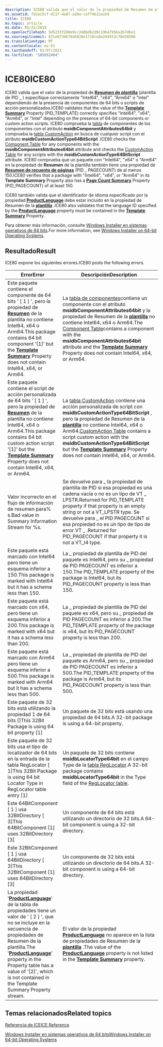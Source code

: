 ```yaml
---
description: ICE80 valida que el valor de la propiedad de Resumen de plantilla ( \_ plantilla de PID) especifique correctamente &\# 0034; Intel64&\# 0034;, &\# 0034; x64&\# 0034; o &\# 0034; Intel&\# 0034; según la presencia de componentes de 64 bits o scripts de acción personalizados.
ms.assetid: fd2a15cf-d117-4a87-a26e-caff4b12a2e9
title: ICE80
ms.topic: article
ms.date: 05/31/2018
ms.openlocfilehash: 5d5233f260e9cc248bdb2d0c19b47956a2b7dbe1
ms.sourcegitcommit: 831e8f3db78ab820e1710cede244553c70e50500
ms.translationtype: MT
ms.contentlocale: es-ES
ms.lasthandoff: 01/07/2021
ms.locfileid: "105652464"
---
```

# <a name="ice80"></a><span data-ttu-id="60605-103">ICE80</span><span class="sxs-lookup"><span data-stu-id="60605-103">ICE80</span></span>

<span data-ttu-id="60605-104">ICE80 valida que el valor de la propiedad de [**Resumen de plantilla**](template-summary.md) (plantilla de PID \_ ) especifique correctamente "Intel64", "x64", "Arm64" o "Intel" dependiendo de la presencia de componentes de 64 bits o scripts de acción personalizados.</span><span class="sxs-lookup"><span data-stu-id="60605-104">ICE80 validates that the value of the [**Template Summary**](template-summary.md) Property (PID\_TEMPLATE) correctly specifies "Intel64", "x64", "Arm64", or "Intel" depending on the presence of 64-bit components or custom action scripts.</span></span> <span data-ttu-id="60605-105">ICE80 comprueba la [tabla](component-table.md) de componentes de los componentes con el atributo **msidbComponentAttributes64bit** y comprueba la [tabla CustomAction](customaction-table.md) en busca de cualquier script con el atributo **msidbCustomActionType64BitScript** .</span><span class="sxs-lookup"><span data-stu-id="60605-105">ICE80 checks the [Component Table](component-table.md) for any components with the **msidbComponentAttributes64bit** attribute and checks the [CustomAction Table](customaction-table.md) for any scripts with the **msidbCustomActionType64BitScript** attribute.</span></span> <span data-ttu-id="60605-106">ICE80 comprueba que un paquete con "Intel64", "x64" o "Arm64" en la propiedad de **Resumen** de la plantilla también tiene una propiedad de [**Resumen de recuento de páginas**](page-count-summary.md) (PID \_ PAGECOUNT) de al menos 150.</span><span class="sxs-lookup"><span data-stu-id="60605-106">ICE80 verifies that a package with "Intel64", "x64", or "Arm64" in its **Template Summary** Property also has a [**Page Count Summary**](page-count-summary.md) Property (PID\_PAGECOUNT) of at least 150.</span></span>

<span data-ttu-id="60605-107">ICE80 también valida que el identificador de idioma especificado por la propiedad [**ProductLanguage**](productlanguage.md) debe estar incluido en la propiedad de Resumen de la [**plantilla**](template-summary.md) .</span><span class="sxs-lookup"><span data-stu-id="60605-107">ICE80 also validates that the language ID specified by the [**ProductLanguage**](productlanguage.md) property must be contained in the [**Template Summary**](template-summary.md) Property.</span></span>

<span data-ttu-id="60605-108">Para obtener más información, consulte [Windows Installer en sistemas operativos de 64 bits](windows-installer-on-64-bit-operating-systems.md).</span><span class="sxs-lookup"><span data-stu-id="60605-108">For more information, see [Windows Installer on 64-bit Operating Systems](windows-installer-on-64-bit-operating-systems.md).</span></span>

## <a name="result"></a><span data-ttu-id="60605-109">Resultado</span><span class="sxs-lookup"><span data-stu-id="60605-109">Result</span></span>

<span data-ttu-id="60605-110">ICE80 expone los siguientes errores.</span><span class="sxs-lookup"><span data-stu-id="60605-110">ICE80 posts the following errors.</span></span>



| <span data-ttu-id="60605-111">Error</span><span class="sxs-lookup"><span data-stu-id="60605-111">Error</span></span>                                                                                                                                                                   | <span data-ttu-id="60605-112">Descripción</span><span class="sxs-lookup"><span data-stu-id="60605-112">Description</span></span>                                                                                                                                                                                                               |
|-------------------------------------------------------------------------------------------------------------------------------------------------------------------------|---------------------------------------------------------------------------------------------------------------------------------------------------------------------------------------------------------------------------|
| <span data-ttu-id="60605-113">Este paquete contiene el componente de 64 bits ' \[ 1 \] ', pero la propiedad de [**Resumen**](template-summary.md) de la plantilla no contiene Intel64, x64 o Arm64.</span><span class="sxs-lookup"><span data-stu-id="60605-113">This package contains 64 bit component '\[1\]' but the [**Template Summary**](template-summary.md) Property does not contain Intel64, x64, or Arm64.</span></span>                    | <span data-ttu-id="60605-114">La [tabla de componentes](component-table.md)contiene un componente con el atributo **msidbComponentAttributes64bit** y la propiedad de Resumen de la [**plantilla**](template-summary.md) no contiene Intel64, x64 o Arm64.</span><span class="sxs-lookup"><span data-stu-id="60605-114">The [Component Table](component-table.md)contains a component with the **msidbComponentAttributes64bit** attribute and the [**Template Summary**](template-summary.md) Property does not contain Intel64, x64, or Arm64.</span></span>        |
| <span data-ttu-id="60605-115">Este paquete contiene el script de acción personalizada de 64 bits ' \[ 1 \] ', pero la propiedad de [**Resumen**](template-summary.md) de la plantilla no contiene Intel64, x64 o Arm64.</span><span class="sxs-lookup"><span data-stu-id="60605-115">This package contains 64 bit custom action script '\[1\]' but the [**Template Summary**](template-summary.md) Property does not contain Intel64, x64, or Arm64.</span></span>         | <span data-ttu-id="60605-116">La [tabla CustomAction](customaction-table.md) contiene una acción personalizada de script con **msidbCustomActionType64BitScript** , pero la propiedad de Resumen de la [**plantilla**](template-summary.md) no contiene Intel64, x64 o Arm64.</span><span class="sxs-lookup"><span data-stu-id="60605-116">[CustomAction Table](customaction-table.md) contains a script custom action with the **msidbCustomActionType64BitScript** but the [**Template Summary**](template-summary.md) Property does not contain Intel64, x64, or Arm64.</span></span> |
| <span data-ttu-id="60605-117">Valor incorrecto en el flujo de información de resumen para% s.</span><span class="sxs-lookup"><span data-stu-id="60605-117">Bad value in Summary Information Stream for %s.</span></span>                                                                                                                         | <span data-ttu-id="60605-118">Se devuelve para \_ la propiedad de plantilla de PID si esa propiedad es una cadena vacía o no es un tipo de VT \_ LPSTR.</span><span class="sxs-lookup"><span data-stu-id="60605-118">Returned for PID\_TEMPLATE property if that property is an empty string or not a VT\_LPSTR type.</span></span> <span data-ttu-id="60605-119">Se devuelve para \_ el PID PAGECOUNT si esa propiedad no es un tipo de tipo de error VT \_ .</span><span class="sxs-lookup"><span data-stu-id="60605-119">Returned for PID\_PAGECOUNT if that property it is not a VT\_I4 type.</span></span><br/>                                         |
| <span data-ttu-id="60605-120">Este paquete está marcado con Intel64 pero tiene un esquema inferior a 150.</span><span class="sxs-lookup"><span data-stu-id="60605-120">This package is marked with Intel64 but it has a schema less than 150.</span></span>                                                                                                  | <span data-ttu-id="60605-121">La \_ propiedad de plantilla de PID del paquete es Intel64, pero su \_ propiedad de PID PAGECOUNT es inferior a 150.</span><span class="sxs-lookup"><span data-stu-id="60605-121">The PID\_TEMPLATE property of the package is Intel64, but its PID\_PAGECOUNT property is less than 150.</span></span>                                                                                                            |
| <span data-ttu-id="60605-122">Este paquete está marcado con x64, pero tiene un esquema inferior a 200.</span><span class="sxs-lookup"><span data-stu-id="60605-122">This package is marked with x64 but it has a schema less than 200.</span></span>                                                                                                      | <span data-ttu-id="60605-123">La \_ propiedad de plantilla de PID del paquete es x64, pero su \_ propiedad de PID PAGECOUNT es inferior a 200.</span><span class="sxs-lookup"><span data-stu-id="60605-123">The PID\_TEMPLATE property of the package is x64, but its PID\_PAGECOUNT property is less than 200.</span></span>                                                                                                            |
| <span data-ttu-id="60605-124">Este paquete está marcado con Arm64 pero tiene un esquema inferior a 500.</span><span class="sxs-lookup"><span data-stu-id="60605-124">This package is marked with Arm64 but it has a schema less than 500.</span></span>                                                                                                    | <span data-ttu-id="60605-125">La \_ propiedad de plantilla de PID del paquete es Arm64, pero su \_ propiedad de PID PAGECOUNT es inferior a 500.</span><span class="sxs-lookup"><span data-stu-id="60605-125">The PID\_TEMPLATE property of the package is Arm64, but its PID\_PAGECOUNT property is less than 500.</span></span>                                                                                                            |
| <span data-ttu-id="60605-126">Este paquete de 32 bits está utilizando la propiedad 1 de 64 bits \[\]</span><span class="sxs-lookup"><span data-stu-id="60605-126">This 32Bit Package is using 64 bit property \[1\]</span></span>                                                                                                                       | <span data-ttu-id="60605-127">Un paquete de 32 bits está usando una propiedad de 64 bits.</span><span class="sxs-lookup"><span data-stu-id="60605-127">A 32-bit package is using a 64-bit property.</span></span>                                                                                                                                                                              |
| <span data-ttu-id="60605-128">Este paquete de 32 bits usa el tipo de localizador de 64 bits en la entrada de la tabla RegLocator \[ 1\]</span><span class="sxs-lookup"><span data-stu-id="60605-128">This 32Bit Package is using 64 bit Locator Type in RegLocator table entry \[1\]</span></span>                                                                                         | <span data-ttu-id="60605-129">Un paquete de 32 bits contiene **msidbLocatorType64bit** en el campo Type de la [tabla RegLocator](reglocator-table.md).</span><span class="sxs-lookup"><span data-stu-id="60605-129">A 32-bit package contains **msidbLocatorType64bit** in the Type field of the [RegLocator table](reglocator-table.md).</span></span>                                                                                                    |
| <span data-ttu-id="60605-130">Este 64BitComponent \[ 1 \] usa 32BitDirectory \[ 3\]</span><span class="sxs-lookup"><span data-stu-id="60605-130">This 64BitComponent \[1\] uses 32BitDirectory \[3\]</span></span>                                                                                                                     | <span data-ttu-id="60605-131">Un componente de 64 bits está utilizando un directorio de 32 bits.</span><span class="sxs-lookup"><span data-stu-id="60605-131">A 64-bit component is using a 32-bit directory.</span></span>                                                                                                                                                                           |
| <span data-ttu-id="60605-132">Este 32BitComponent \[ 1 \] usa 64BitDirectory \[ 3\]</span><span class="sxs-lookup"><span data-stu-id="60605-132">This 32BitComponent \[1\] uses 64BitDirectory \[3\]</span></span>                                                                                                                     | <span data-ttu-id="60605-133">Un componente de 32 bits está utilizando un directorio de 64 bits.</span><span class="sxs-lookup"><span data-stu-id="60605-133">A 32-bit component is using a 64-bit directory.</span></span>                                                                                                                                                                           |
| <span data-ttu-id="60605-134">La propiedad '[**ProductLanguage**](productlanguage.md)' de la tabla de propiedades tiene un valor de ' \[ 2 \] ', que no se incluye en la secuencia de propiedades de Resumen de la plantilla.</span><span class="sxs-lookup"><span data-stu-id="60605-134">The '[**ProductLanguage**](productlanguage.md)' property in the Property table has a value of '\[2\]', which is not contained in the Template Summary Property stream.</span></span> | <span data-ttu-id="60605-135">El valor de la propiedad [**ProductLanguage**](productlanguage.md) no aparece en la lista de propiedades de Resumen de la [**plantilla**](template-summary.md) .</span><span class="sxs-lookup"><span data-stu-id="60605-135">The value of the [**ProductLanguage**](productlanguage.md) property is not listed in the [**Template Summary**](template-summary.md) property.</span></span>                                                                          |



 

## <a name="related-topics"></a><span data-ttu-id="60605-136">Temas relacionados</span><span class="sxs-lookup"><span data-stu-id="60605-136">Related topics</span></span>

<dl> <dt>

[<span data-ttu-id="60605-137">Referencia de ICE</span><span class="sxs-lookup"><span data-stu-id="60605-137">ICE Reference</span></span>](ice-reference.md)
</dt> <dt>

[<span data-ttu-id="60605-138">Windows Installer en sistemas operativos de 64 bits</span><span class="sxs-lookup"><span data-stu-id="60605-138">Windows Installer on 64-bit Operating Systems</span></span>](windows-installer-on-64-bit-operating-systems.md)
</dt> </dl>

 

 





